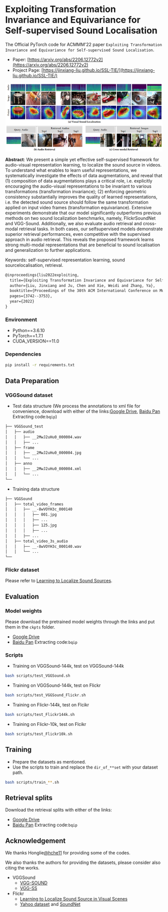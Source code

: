 # Exploiting Transformation Invariance and Equivariance for Self-supervised Sound Localisation

The Official PyTorch code for ACMMM'22 paper `Exploiting Transformation Invariance and Equivariance for Self-supervised Sound Localisation`.

- Paper: [https://arxiv.org/abs/2206.12772v2](https://arxiv.org/abs/2206.12772v2) 
- Project Page: [https://jinxiang-liu.github.io/SSL-TIE/](https://jinxiang-liu.github.io/SSL-TIE/)

![teaser](assets/teaser.png)

**Abstract**: We present a simple yet effective self-supervised framework for audio-visual representation learning, to localize the sound source in videos. To understand what enables to learn useful representations, we systematically investigate the effects of data augmentations, and reveal that (1) composition of data augmentations plays a critical role, i.e. explicitly encouraging the audio-visual representations to be invariant to various transformations (transformation invariance); (2) enforcing geometric consistency substantially improves the quality of learned representations, i.e. the detected sound source should follow the same transformation applied on input video frames (transformation equivariance). Extensive experiments demonstrate that our model significantly outperforms previous methods on two sound localization benchmarks, namely, FlickrSoundNet and VGG-Sound. Additionally, we also evaluate audio retrieval and cross-modal retrieval tasks. In both cases, our selfsupervised models demonstrate superior retrieval performances, even competitive with the supervised approach in audio retrieval. This reveals the proposed framework learns strong multi-modal representations that are beneficial to sound localisation and generalization to further applications.

Keywords: self-supervised representation learning, sound sourcelocalisation, retrieval.

```txt
@inproceedings{liu2022exploiting,
  title={Exploiting Transformation Invariance and Equivariance for Self-supervised Sound Localisation},
  author={Liu, Jinxiang and Ju, Chen and Xie, Weidi and Zhang, Ya},
  booktitle={Proceedings of the 30th ACM International Conference on Multimedia},
  pages={3742--3753},
  year={2022}
}
```




### Environment
- Python==3.6.10
- PyTorch==1.7.1
- CUDA_VERSION==11.0

### Dependencies
```bash
pip install -r requirements.txt
```

## Data Preparation
### VGGSound dataset

- Test data structure
(We process the annotations to xml file for convenience, download with either of the links:[Google Drive](https://drive.google.com/drive/folders/1KZxXbPilvJNCPaUeAeZAsUKgZoj9R9qJ?usp=sharing), [Baidu Pan](https://pan.baidu.com/s/1tripjJWIK2Ed_zErCAU4pw) Extracting code:`bqip`)

```txt
├── VGGSound_test
│   ├── audio
│   │   ├── __2MwJ2uHu0_000004.wav
│   │   ├── ...
│   ├── frame
│   │   ├── __2MwJ2uHu0_000004.jpg
│   │   └── ...
│   ├── anno
│   │   ├── __2MwJ2uHu0_000004.xml
│   │   └── ...
└── 
```

- Training data structure
```txt
├── VGGSound
│   ├── total_video_frames
│   │   ├── __-8wVOYH3c_000140
│   │   │   ├── 001.jpg
│   │   │   ├── ...
│   │   │   ├── 125.jpg
│   │   │   ├── ...
│   │   ├── ...
│   ├── total_video_3s_audio
│   │   ├── __-8wVOYH3c_000140.wav
│   │   └── ...
└── 
```
### Flickr dataset 
Please refer to [Learning to Localize Sound Sources](https://github.com/ardasnck/learning_to_localize_sound_source).

## Evaluation

### Model weights
Please download the pretrained model weights through the links and put them in the `ckpts` folder.
- [Google Drive](https://drive.google.com/drive/folders/1KZxXbPilvJNCPaUeAeZAsUKgZoj9R9qJ?usp=sharing)
- [Baidu Pan](https://pan.baidu.com/s/1tripjJWIK2Ed_zErCAU4pw) Extracting code:`bqip`


### Scripts
- Training on VGGSound-144k, test on VGGSound-144k
```bash
bash scripts/test_VGGSound.sh
```
- Training on VGGSound-144k, test on Flickr
```bash
bash scripts/test_VGGSound_Flickr.sh
```

- Training on Flickr-144k, test on Flcikr
```bash
bash scripts/test_Flickr144k.sh
```

- Training on Flickr-10k, test on Flcikr
```bash
bash scripts/test_Flickr10k.sh
```



## Training
- Prepare the datasets as mentioned.
- Use the scripts to train and replace the `dir_of_**set` with your dataset path.
```bash 
bash scripts/train_**.sh
```

## Retrieval splits
Download the retrieval splits with either of the links:
- [Google Drive](https://drive.google.com/drive/folders/1KZxXbPilvJNCPaUeAeZAsUKgZoj9R9qJ?usp=sharing)
- [Baidu Pan](https://pan.baidu.com/s/1tripjJWIK2Ed_zErCAU4pw) Extracting code:`bqip`

## Acknowledgement
We thanks Honglie[@hche11](https://github.com/hche11) for providing some of the codes.

We also thanks the authors for providing the datasets, please consider also citing the works.
  - VGGSound
    - [VGG-SOUND](https://www.robots.ox.ac.uk/~vgg/data/vggsound/)
    - [VGG-SS](https://www.robots.ox.ac.uk/~vgg/research/lvs/)
  - Flickr
    - [Learning to Localize Sound Source in Visual Scenes](https://github.com/ardasnck/learning_to_localize_sound_source)
    - [Yahoo dataset](https://webscope.sandbox.yahoo.com/catalog.php?datatype=i&did=67&guccounter=1) and [SoundNet](http://projects.csail.mit.edu/soundnet/)
